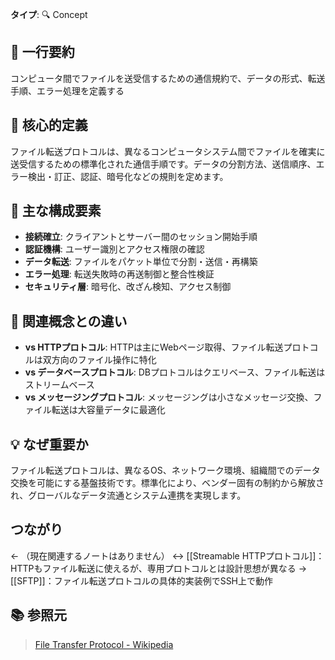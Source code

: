 **タイプ**: 🔍 Concept

## 📝 一行要約
コンピュータ間でファイルを送受信するための通信規約で、データの形式、転送手順、エラー処理を定義する

## 🎯 核心的定義
ファイル転送プロトコルは、異なるコンピュータシステム間でファイルを確実に送受信するための標準化された通信手順です。データの分割方法、送信順序、エラー検出・訂正、認証、暗号化などの規則を定めます。

## 🌟 主な構成要素
- **接続確立**: クライアントとサーバー間のセッション開始手順
- **認証機構**: ユーザー識別とアクセス権限の確認
- **データ転送**: ファイルをパケット単位で分割・送信・再構築
- **エラー処理**: 転送失敗時の再送制御と整合性検証
- **セキュリティ層**: 暗号化、改ざん検知、アクセス制御

## 🔄 関連概念との違い
- **vs HTTPプロトコル**: HTTPは主にWebページ取得、ファイル転送プロトコルは双方向のファイル操作に特化
- **vs データベースプロトコル**: DBプロトコルはクエリベース、ファイル転送はストリームベース
- **vs メッセージングプロトコル**: メッセージングは小さなメッセージ交換、ファイル転送は大容量データに最適化

## 💡 なぜ重要か
ファイル転送プロトコルは、異なるOS、ネットワーク環境、組織間でのデータ交換を可能にする基盤技術です。標準化により、ベンダー固有の制約から解放され、グローバルなデータ流通とシステム連携を実現します。

## つながり

← （現在関連するノートはありません）
↔ [[Streamable HTTPプロトコル]]：HTTPもファイル転送に使えるが、専用プロトコルとは設計思想が異なる
→ [[SFTP]]：ファイル転送プロトコルの具体的実装例でSSH上で動作

## 📚 参照元
> [File Transfer Protocol - Wikipedia](https://en.wikipedia.org/wiki/File_Transfer_Protocol)
